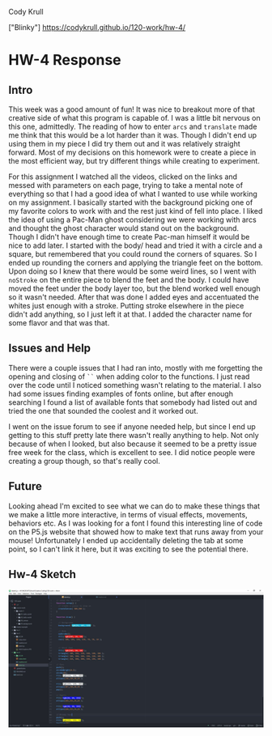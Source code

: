 Cody Krull


["Blinky"] https://codykrull.github.io/120-work/hw-4/
# HW-4 Response

## Intro

This week was a good amount of fun! It was nice to breakout more of that creative side of what this program is capable of. I was a little bit nervous on this one, admittedly. The reading of how to enter ```arcs``` and ```translate``` made me think that this would be a lot harder than it was. Though I didn't end up using them in my piece I did try them out and it was relatively straight forward. Most of my decisions on this homework were to create a piece in the most efficient way, but try different things while creating to experiment.

For this assignment I watched all the videos, clicked on the links and messed with parameters on each page, trying to take a mental note of everything so that I had a good idea of what I wanted to use while working on my assignment. I basically started with the background picking one of my favorite colors to work with and the rest just kind of fell into place. I liked the idea of using a Pac-Man ghost considering we were working with arcs and thought the ghost character would stand out on the background. Though I didn't have enough time to create Pac-man himself it would be nice to add later. I started with the body/ head and tried it with a circle and a square, but remembered that you could round the corners of squares. So I ended up rounding the corners and applying the triangle feet on the bottom. Upon doing so I knew that there would be some weird lines, so I went with ```noStroke``` on the entire piece to blend the feet and the body. I could have moved the feet under the body layer too, but the blend worked well enough so it wasn't needed. After that was done I added eyes and accentuated the whites just enough with a stroke. Putting stroke elsewhere in the piece didn't add anything, so I just left it at that. I added the character name for some flavor and that was that.

## Issues and Help
There were a couple issues that I had ran into, mostly with me forgetting the opening and closing of ``` `` ``` when adding color to the functions. I just read over the code until I noticed something wasn't relating to the material. I also had some issues finding examples of fonts online, but after enough searching I found a list of available fonts that somebody had listed out and tried the one that sounded the coolest and it worked out.

I went on the issue forum to see if anyone needed help, but since I end up getting to this stuff pretty late there wasn't really anything to help. Not only because of when I looked, but also because it seemed to be a pretty issue free week for the class, which is excellent to see. I did notice people were creating a group though, so that's really cool.


## Future

Looking ahead I'm excited to see what we can do to make these things that we make a little more interactive, in terms of visual effects, movements, behaviors etc. As I was looking for a font I found this interesting line of code on the P5.js website that showed how to make text that runs away from your mouse! Unfortunately I ended up accidentally deleting the tab at some point, so I can't link it here, but it was exciting to see the potential there.

## Hw-4 Sketch
![Hw-4 sketch screenshot](/hw-4/SketchCapturehw4.JPG)
